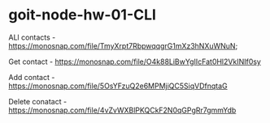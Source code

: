 # goit-node-hw-01-CLI

ALl contacts - https://monosnap.com/file/TmyXrpt7RbpwqqgrG1mXz3hNXuWNuN;

Get contact - https://monosnap.com/file/O4k88LiBwYgIIcFat0Hl2VkINIf0sy

Add contact - https://monosnap.com/file/5OsYFzuQ2e6MPMjiQC5SiqVDfnqtaG

Delete conatact - https://monosnap.com/file/4vZvWXBlPKQCkF2N0qGPgRr7gmmYdb









